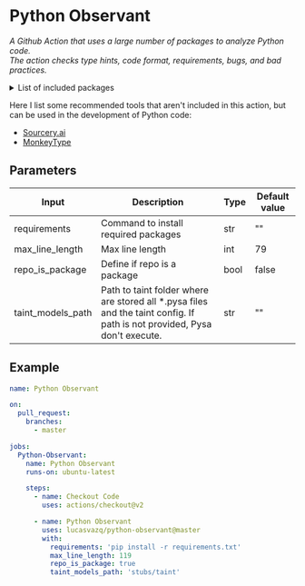 # Python Observant

_A Github Action that uses a large number of packages to analyze Python code._<br>
_The action checks type hints, code format, requirements, bugs, and bad practices._

<details><summary>List of included packages</summary>

- [mypy](http://www.mypy-lang.org/)
- [pytype](https://google.github.io/pytype/)
- [Pyright](https://github.com/microsoft/pyright)
- [Pyanalyze](https://github.com/quora/pyanalyze)
- [InspectorTiger](https://github.com/thg-consulting/it)
- [Pyroma](https://github.com/regebro/pyroma)
- [Flake8](https://gitlab.com/pycqa/flake8)
  - Plugins:
    - [flake8-annotations](https://github.com/sco1/flake8-annotations)
    - [flake8-assertive](https://github.com/jparise/flake8-assertive)
    - [flake8-broken-line](https://github.com/sobolevn/flake8-broken-line)
    - [flake8-builtins](https://github.com/gforcada/flake8-builtins)
    - [flake8-bugbear](https://github.com/PyCQA/flake8-bugbear)
    - [flake8-comprehensions](https://github.com/adamchainz/flake8-comprehensions)
    - [flake8-debugger](https://github.com/jbkahn/flake8-debugger)
    - [flake8-deprecated](https://github.com/gforcada/flake8-deprecated)
    - [flake8-executable](https://github.com/xuhdev/flake8-executable)
    - [flake8-import-order](https://github.com/PyCQA/flake8-import-order)
    - [darglint](https://github.com/terrencepreilly/darglint)
    - [hacking](https://docs.openstack.org/hacking/latest/)
    - [pep8-naming](https://github.com/PyCQA/pep8-naming)
- [pydocstyle](https://github.com/PyCQA/pydocstyle/)
- [Pylint](https://www.pylint.org/)
- [isort](https://pycqa.github.io/isort/)
- [Black](https://black.readthedocs.io/en/stable/)
- [autopep8](https://github.com/hhatto/autopep8/)
- [Bandit](https://bandit.readthedocs.io/en/latest/)
- [Pyre and Pysa](https://pyre-check.org)
- [docformatter](https://github.com/myint/docformatter)
- [coala](https://coala.io/)

You can found more details looking at [entrypoint.sh](./entrypoint.sh)

</details>

Here I list some recommended tools that aren't included in this action, but can be used in the development of Python code:
  - [Sourcery.ai](https://sourcery.ai/)
  - [MonkeyType](https://github.com/Instagram/MonkeyType)

## Parameters

<table>
  <thead>
    <tr>
      <th>Input</th>
      <th>Description</th>
      <th>Type</th>
      <th>Default value</th>
    </tr>
  </thead>
  <tbody>
    <tr>
      <td>requirements</td>
      <td>Command to install required packages</td>
      <td>str</td>
      <td>""</td>
    </tr>
    <tr>
      <td>max_line_length</td>
      <td>Max line length</td>
      <td>int</td>
      <td>79</td>
    </tr>
    <tr>
      <td>repo_is_package</td>
      <td>Define if repo is a package</td>
      <td>bool</td>
      <td>false</td>
    </tr>
    <tr>
      <td>taint_models_path</td>
      <td>Path to taint folder where are stored all *.pysa files and the taint config. If path is not provided, Pysa don't execute.</td>
      <td>str</td>
      <td>""</td>
    </tr>
  </tbody>
</table>

## Example

```yaml
name: Python Observant

on:
  pull_request:
    branches:
      - master

jobs:
  Python-Observant:
    name: Python Observant
    runs-on: ubuntu-latest

    steps:
      - name: Checkout Code
        uses: actions/checkout@v2

      - name: Python Observant
        uses: lucasvazq/python-observant@master
        with:
          requirements: 'pip install -r requirements.txt'
          max_line_length: 119
          repo_is_package: true
          taint_models_path: 'stubs/taint'
```
